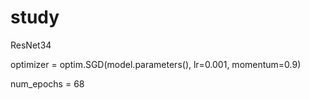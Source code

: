 # study


ResNet34

optimizer = optim.SGD(model.parameters(), lr=0.001, momentum=0.9)


num_epochs = 68

